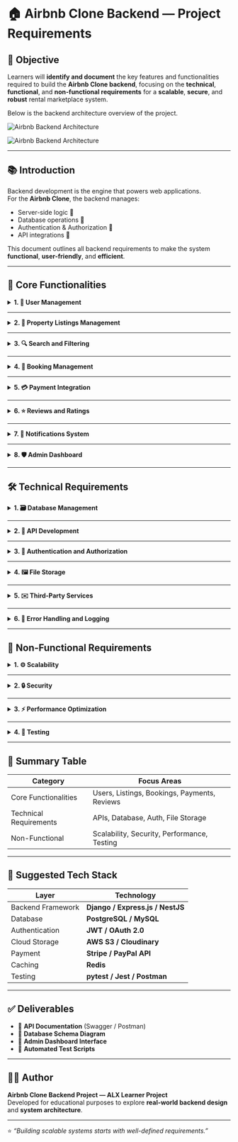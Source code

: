 # 🏠 Airbnb Clone Backend — Project Requirements

## 🎯 Objective
Learners will **identify and document** the key features and functionalities required to build the **Airbnb Clone backend**, focusing on the **technical**, **functional**, and **non-functional requirements** for a **scalable**, **secure**, and **robust** rental marketplace system.


Below is the backend architecture overview of the project.

![Airbnb Backend Architecture](alx-airbnb-project-documentation/alx-airbnb-project-documentation.drawio.png)


![Airbnb Backend Architecture](alx-airbnb-project-documentation/airbnb_backend_architecture.png)

---

## 📚 Introduction
Backend development is the engine that powers web applications.  
For the **Airbnb Clone**, the backend manages:
- Server-side logic 🧠  
- Database operations 💾  
- Authentication & Authorization 🔐  
- API integrations 🔗  

This document outlines all backend requirements to make the system **functional**, **user-friendly**, and **efficient**.

---

## 🔑 Core Functionalities

<details>
<summary><b>1. 👥 User Management</b></summary>

### User Registration
- Allow users to sign up as **Guests** or **Hosts**.  
- Secure authentication using **JWT (JSON Web Tokens)**.

### User Login & Authentication
- Login via **email & password**.  
- Include **OAuth** (Google, Facebook, etc.).

### Profile Management
- Users can update their **profile photos**, **contact info**, and **preferences**.
</details>

---

<details>
<summary><b>2. 🏡 Property Listings Management</b></summary>

### Add Listings
- Hosts can create property listings with:
  - Title, description, location, price, amenities, and availability.

### Edit/Delete Listings
- Hosts can update or delete their listings when necessary.
</details>

---

<details>
<summary><b>3. 🔍 Search and Filtering</b></summary>

- Implement search to find properties by:
  - Location  
  - Price range  
  - Number of guests  
  - Amenities (Wi-Fi, pool, pet-friendly)
- Include **pagination** for handling large datasets.
</details>

---

<details>
<summary><b>4. 📅 Booking Management</b></summary>

### Booking Creation
- Guests can book properties for specific dates.  
- Prevent **double bookings** through date validation.

### Booking Cancellation
- Guests or hosts can cancel bookings following set policies.

### Booking Status
- Track status: `pending`, `confirmed`, `canceled`, `completed`.
</details>

---

<details>
<summary><b>5. 💳 Payment Integration</b></summary>

- Integrate **Stripe** or **PayPal** for secure payments.  
- Handle:
  - Upfront guest payments 💰  
  - Host payouts post-booking 🏦  
- Support **multiple currencies**.
</details>

---

<details>
<summary><b>6. ⭐ Reviews and Ratings</b></summary>

- Guests can leave reviews and ratings for properties.  
- Hosts can reply to reviews.  
- Reviews are tied to completed bookings to prevent spam.
</details>

---

<details>
<summary><b>7. 🔔 Notifications System</b></summary>

- Email and in-app notifications for:
  - Booking confirmations ✅  
  - Cancellations ❌  
  - Payment updates 💵
</details>

---

<details>
<summary><b>8. 🛡️ Admin Dashboard</b></summary>

Admins can monitor and manage:
- Users  
- Listings  
- Bookings  
- Payments
</details>

---

## 🛠️ Technical Requirements

<details>
<summary><b>1. 🗃️ Database Management</b></summary>

- Use **PostgreSQL** or **MySQL**.  
- Key Tables:
  - `Users` (guests, hosts)  
  - `Properties`  
  - `Bookings`  
  - `Reviews`  
  - `Payments`
</details>

---

<details>
<summary><b>2. 🔗 API Development</b></summary>

- Build **RESTful APIs** with:
  - `GET` → Retrieve data  
  - `POST` → Create data  
  - `PUT/PATCH` → Update data  
  - `DELETE` → Remove data  
- Include correct **HTTP status codes**.  
- Optionally integrate **GraphQL** for complex data fetching.
</details>

---

<details>
<summary><b>3. 🔐 Authentication and Authorization</b></summary>

- Use **JWT** for user sessions.  
- Implement **Role-Based Access Control (RBAC)** for:
  - Guests  
  - Hosts  
  - Admins
</details>

---

<details>
<summary><b>4. 🖼️ File Storage</b></summary>

- Store images in **AWS S3** or **Cloudinary**.  
- For local development, use **file storage**.
</details>

---

<details>
<summary><b>5. ✉️ Third-Party Services</b></summary>

- Use **SendGrid** or **Mailgun** for sending emails and notifications.
</details>

---

<details>
<summary><b>6. 🧩 Error Handling and Logging</b></summary>

- Implement **global error handling**.  
- Log system errors for debugging and performance monitoring.
</details>

---

## 🚀 Non-Functional Requirements

<details>
<summary><b>1. ⚙️ Scalability</b></summary>

- Use **modular architecture** for scalability.  
- Enable **horizontal scaling** via load balancers.
</details>

---

<details>
<summary><b>2. 🔒 Security</b></summary>

- Encrypt passwords and sensitive data.  
- Implement **firewalls**, **input validation**, and **rate limiting**.  
- Follow **OWASP** best practices.
</details>

---

<details>
<summary><b>3. ⚡ Performance Optimization</b></summary>

- Use **Redis caching** for frequent queries.  
- Optimize **SQL queries** and minimize server load.
</details>

---

<details>
<summary><b>4. 🧪 Testing</b></summary>

- Write **unit** and **integration tests** using `pytest`.  
- Include **automated API testing** to verify endpoint functionality.
</details>

---

## 🧱 Summary Table

| Category | Focus Areas |
|-----------|-------------|
| Core Functionalities | Users, Listings, Bookings, Payments, Reviews |
| Technical Requirements | APIs, Database, Auth, File Storage |
| Non-Functional | Scalability, Security, Performance, Testing |

---

## 🧰 Suggested Tech Stack

| Layer | Technology |
|-------|-------------|
| Backend Framework | **Django / Express.js / NestJS** |
| Database | **PostgreSQL / MySQL** |
| Authentication | **JWT / OAuth 2.0** |
| Cloud Storage | **AWS S3 / Cloudinary** |
| Payment | **Stripe / PayPal API** |
| Caching | **Redis** |
| Testing | **pytest / Jest / Postman** |

---

## ✅ Deliverables
- 📘 **API Documentation** (Swagger / Postman)  
- 🧩 **Database Schema Diagram**  
- 🧮 **Admin Dashboard Interface**  
- 🧪 **Automated Test Scripts**

---

## 👩‍💻 Author
**Airbnb Clone Backend Project — ALX Learner Project**  
Developed for educational purposes to explore **real-world backend design** and **system architecture**.

---

⭐ *“Building scalable systems starts with well-defined requirements.”*
